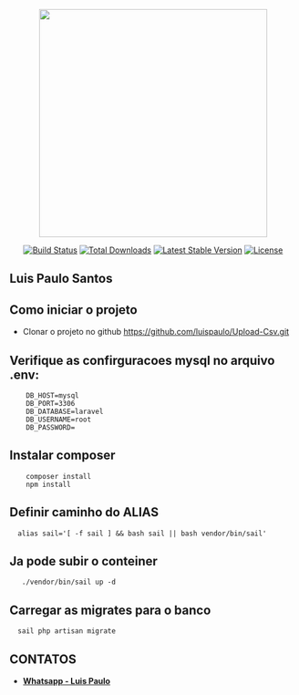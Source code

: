 <p align="center"><a href="https://laravel.com" target="_blank"><img src="https://www.eureciclo.com.br/" width="400"></a></p>

<p align="center">
<a href="https://travis-ci.org/laravel/framework"><img src="https://travis-ci.org/laravel/framework.svg" alt="Build Status"></a>
<a href="https://packagist.org/packages/laravel/framework"><img src="https://img.shields.io/packagist/dt/laravel/framework" alt="Total Downloads"></a>
<a href="https://packagist.org/packages/laravel/framework"><img src="https://img.shields.io/packagist/v/laravel/framework" alt="Latest Stable Version"></a>
<a href="https://packagist.org/packages/laravel/framework"><img src="https://img.shields.io/packagist/l/laravel/framework" alt="License"></a>
</p>

## Luis Paulo Santos

## Como iniciar o projeto
- Clonar o projeto no github
https://github.com/luispaulo/Upload-Csv.git

## Verifique as confirguracoes mysql no arquivo .env:

```DB_CONNECTION=mysql
    DB_HOST=mysql
    DB_PORT=3306
    DB_DATABASE=laravel
    DB_USERNAME=root
    DB_PASSWORD=
```

## Instalar composer
```
    composer install
    npm install
```

## Definir caminho do ALIAS
```
  alias sail='[ -f sail ] && bash sail || bash vendor/bin/sail'
```

## Ja pode subir o conteiner
```
   ./vendor/bin/sail up -d
```

## Carregar as migrates para o banco
```
  sail php artisan migrate
```

## CONTATOS
- **[Whatsapp - Luis Paulo ](https://api.whatsapp.com/send?phone=5561982481004)**
